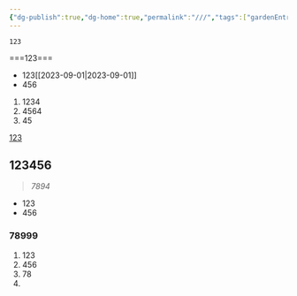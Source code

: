 ```yaml
---
{"dg-publish":true,"dg-home":true,"permalink":"///","tags":["gardenEntry"],"dgPassFrontmatter":true,"created":"2023-09-01T10:43:05.591+08:00","updated":"2023-09-18T12:34:41.029+08:00"}
---
```



`123`

===123===

* 123[[2023-09-01\|2023-09-01]]
* 456

 1. 1234
 2. 4564
 3. 45

[123](https://baidu.com)
## 123456
> *7894*

* 123
* 456
### 78999

1. 123
2. 456
3. 78
4. 